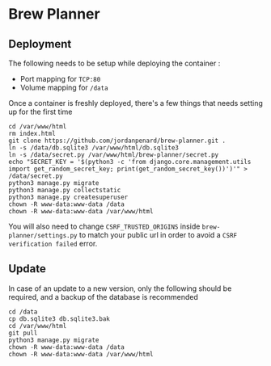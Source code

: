# Brew Planner

## Deployment
The following needs to be setup while deploying the container :
- Port mapping for `TCP:80`
- Volume mapping for `/data`

Once a container is freshly deployed, there's a few things that needs setting up for the first time
```
cd /var/www/html
rm index.html
git clone https://github.com/jordanpenard/brew-planner.git .
ln -s /data/db.sqlite3 /var/www/html/db.sqlite3
ln -s /data/secret.py /var/www/html/brew-planner/secret.py
echo "SECRET_KEY = '$(python3 -c 'from django.core.management.utils import get_random_secret_key; print(get_random_secret_key())')'" > /data/secret.py
python3 manage.py migrate
python3 manage.py collectstatic
python3 manage.py createsuperuser
chown -R www-data:www-data /data
chown -R www-data:www-data /var/www/html
```

You will also need to change `CSRF_TRUSTED_ORIGINS` inside `brew-planner/settings.py` to match your public url in order to avoid a `CSRF verification failed` error.

## Update
In case of an update to a new version, only the following should be required, and a backup of the database is recommended
```
cd /data
cp db.sqlite3 db.sqlite3.bak
cd /var/www/html
git pull
python3 manage.py migrate
chown -R www-data:www-data /data
chown -R www-data:www-data /var/www/html
```
